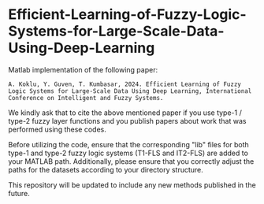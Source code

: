 # Efficient-Learning-of-Fuzzy-Logic-Systems-for-Large-Scale-Data-Using-Deep-Learning

Matlab implementation of the following paper:

```
A. Koklu, Y. Guven, T. Kumbasar, 2024. Efficient Learning of Fuzzy Logic Systems for Large-Scale Data Using Deep Learning, International Conference on Intelligent and Fuzzy Systems.
```
We kindly ask that to cite the above mentioned paper if you use type-1 / type-2 fuzzy layer functions and you publish papers about work that was performed using these codes.

Before utilizing the code, ensure that the corresponding "lib" files for both type-1 and type-2 fuzzy logic systems (T1-FLS and IT2-FLS) are added to your MATLAB path. Additionally, please ensure that you correctly adjust the paths for the datasets according to your directory structure.

This repository will be updated to include any new methods published in the future.
